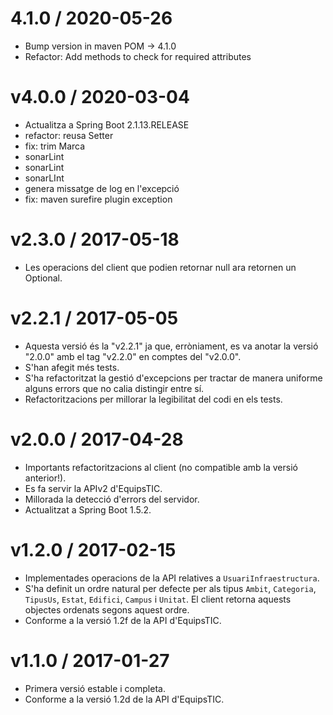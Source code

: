 
4.1.0 / 2020-05-26
==================

  * Bump version in maven POM -> 4.1.0
  * Refactor: Add methods to check for required attributes

v4.0.0 / 2020-03-04
===================

  * Actualitza a Spring Boot 2.1.13.RELEASE
  * refactor: reusa Setter
  * fix: trim Marca
  * sonarLint
  * sonarLint
  * sonarLInt
  * genera missatge de log en l'excepció
  * fix: maven surefire plugin exception

v2.3.0 / 2017-05-18
===================

* Les operacions del client que podien retornar null ara retornen un  Optional.

v2.2.1 / 2017-05-05
===================

* Aquesta versió és la "v2.2.1" ja que, erròniament, es va anotar
  la versió "2.0.0" amb el tag "v2.2.0" en comptes del "v2.0.0".
* S'han afegit més tests.
* S'ha refactoritzat la gestió d'excepcions per tractar de manera uniforme
  alguns errors que no calia distingir entre sí.
* Refactoritzacions per millorar la legibilitat del codi en els tests.

v2.0.0 / 2017-04-28
===================

* Importants refactoritzacions al client (no compatible amb la versió anterior!).
* Es fa servir la APIv2 d'EquipsTIC.
* Millorada la detecció d'errors del servidor.
* Actualitzat a Spring Boot 1.5.2.

v1.2.0 / 2017-02-15
===================

 * Implementades operacions de la API relatives a `UsuariInfraestructura`.
 * S'ha definit un ordre natural per defecte per als tipus `Ambit`, `Categoria`,
 `TipusUs`, `Estat`, `Edifici`, `Campus` i `Unitat`. El client retorna aquests objectes ordenats segons aquest ordre.
 * Conforme a la versió 1.2f de la API d'EquipsTIC.

v1.1.0 / 2017-01-27
==================

 * Primera versió estable i completa.
 * Conforme a la versió 1.2d de la API d'EquipsTIC.


